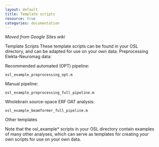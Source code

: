 ```yaml
---
layout: default
title: Template scripts
resource: true
categories: documentation
---
```


_Moved from Google Sites wiki_

Template Scripts
These template scripts can be found in your OSL directory, and can be adapted for use on your own data.
Preprocessing Elekta-Neuromag data:

Recommended automated (OPT) pipeline:

    osl_example_preprocessing_opt.m

Manual pipeline:

    osl_example_preprocessing_full_pipeline.m
Wholebrain source-space ERF OAT analysis:

    osl_example_beamformer_full_pipeline.m
Other templates

Note that the osl_example* scripts in your OSL directory contain examples of many other analyses, which can serve as templates for creating your own scripts for use on your own data.
